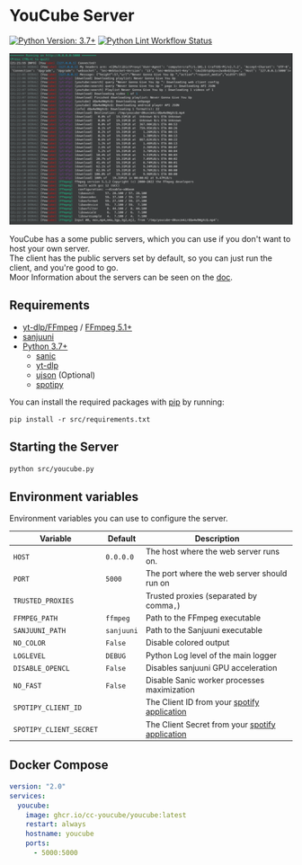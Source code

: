 # YouCube Server

[![Python Version: 3.7+]](https://www.python.org/downloads/)
[![Python Lint Workflow Status]](https://github.com/CC-YouCube/server/actions/workflows/pylint.yml)

![preview]

YouCube has a some public servers, which you can use if you don't want to host your own server. \
The client has the public servers set by default, so you can just run the client, and you're good to go. \
Moor Information about the servers can be seen on the [doc].

## Requirements

- [yt-dlp/FFmpeg] / [FFmpeg 5.1+]
- [sanjuuni]
- [Python 3.7+]
  - [sanic]
  - [yt-dlp]
  - [ujson] (Optional)
  - [spotipy]

You can install the required packages with [pip] by running:

```shell
pip install -r src/requirements.txt
```

## Starting the Server

```bash
python src/youcube.py
```

## Environment variables

Environment variables you can use to configure the server.

| Variable                | Default    | Description                                       |
|-------------------------|------------|---------------------------------------------------|
| `HOST`                  | `0.0.0.0`  | The host where the web server runs on.            |
| `PORT`                  | `5000`     | The port where the web server should run on       |
| `TRUSTED_PROXIES`       |            | Trusted proxies (separated by comma`,`)           |
| `FFMPEG_PATH`           | `ffmpeg`   | Path to the FFmpeg executable                     |
| `SANJUUNI_PATH`         | `sanjuuni` | Path to the Sanjuuni executable                   |
| `NO_COLOR`              | `False`    | Disable colored output                            |
| `LOGLEVEL`              | `DEBUG`    | Python Log level of the main logger               |
| `DISABLE_OPENCL`        | `False`    | Disables sanjuuni GPU acceleration                |
| `NO_FAST`               | `False`    | Disable Sanic worker processes maximization       |
| `SPOTIPY_CLIENT_ID`     |            | The Client ID from your [spotify application]     |
| `SPOTIPY_CLIENT_SECRET` |            | The Client Secret from your [spotify application] |

## Docker Compose

```yml
version: "2.0"
services:
  youcube:
    image: ghcr.io/cc-youcube/youcube:latest
    restart: always
    hostname: youcube
    ports:
      - 5000:5000
```

[spotify application]: https://developer.spotify.com/dashboard/applications
[pip]: https://pip.pypa.io/en/stable/installation
[yt-dlp/FFmpeg]: https://github.com/yt-dlp/FFmpeg-Builds
[FFmpeg 5.1+]: https://ffmpeg.org
[sanjuuni]: https://github.com/MCJack123/sanjuuni
[Python 3.7+]: https://www.python.org/downloads
[sanic]: https://sanic.dev
[yt-dlp]: https://pypi.org/project/yt-dlp
[ujson]: https://pypi.org/project/ujson
[spotipy]: https://pypi.org/project/spotipy
[doc]: https://youcube.madefor.cc/api
[preview]: .README/preview-server.png
[Python Version: 3.7+]: https://img.shields.io/badge/Python-3.7+-green?style=for-the-badge&logo=Python&logoColor=white
[Python Lint Workflow Status]: https://img.shields.io/github/actions/workflow/status/CC-YouCube/server/pylint.yml?branch=main&label=Python%20Lint&logo=github&style=for-the-badge
